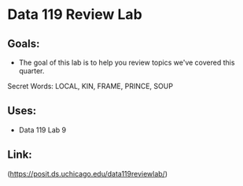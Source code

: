 # Data 119 Review Lab
## Goals:
+ The goal of this lab is to help you review topics we've covered this quarter.

Secret Words: LOCAL, KIN, FRAME, PRINCE, SOUP

## Uses:
- Data 119 Lab 9

## Link:
(https://posit.ds.uchicago.edu/data119reviewlab/)